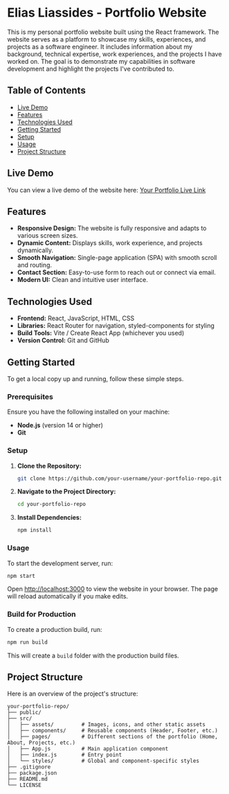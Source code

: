 
# Elias Liassides - Portfolio Website

This is my personal portfolio website built using the React framework. The website serves as a platform to showcase my skills, experiences, and projects as a software engineer. It includes information about my background, technical expertise, work experiences, and the projects I have worked on. The goal is to demonstrate my capabilities in software development and highlight the projects I've contributed to.

## Table of Contents

- [Live Demo](#live-demo)
- [Features](#features)
- [Technologies Used](#technologies-used)
- [Getting Started](#getting-started)
- [Setup](#setup)
- [Usage](#usage)
- [Project Structure](#project-structure)

## Live Demo

You can view a live demo of the website here: [Your Portfolio Live Link](https://eliasl15.github.io/portfolio/)

## Features

- **Responsive Design:** The website is fully responsive and adapts to various screen sizes.
- **Dynamic Content:** Displays skills, work experience, and projects dynamically.
- **Smooth Navigation:** Single-page application (SPA) with smooth scroll and routing.
- **Contact Section:** Easy-to-use form to reach out or connect via email.
- **Modern UI:** Clean and intuitive user interface.

## Technologies Used

- **Frontend:** React, JavaScript, HTML, CSS
- **Libraries:** React Router for navigation, styled-components for styling
- **Build Tools:** Vite / Create React App (whichever you used)
- **Version Control:** Git and GitHub

## Getting Started

To get a local copy up and running, follow these simple steps.

### Prerequisites

Ensure you have the following installed on your machine:

- **Node.js** (version 14 or higher)
- **Git**

### Setup

1. **Clone the Repository:**

   ```bash
   git clone https://github.com/your-username/your-portfolio-repo.git
   ```

2. **Navigate to the Project Directory:**

   ```bash
   cd your-portfolio-repo
   ```

3. **Install Dependencies:**

   ```bash
   npm install
   ```

### Usage

To start the development server, run:

```bash
npm start
```

Open [http://localhost:3000](http://localhost:3000) to view the website in your browser. The page will reload automatically if you make edits.

### Build for Production

To create a production build, run:

```bash
npm run build
```

This will create a `build` folder with the production build files.

## Project Structure

Here is an overview of the project's structure:

```
your-portfolio-repo/
├── public/
├── src/
│   ├── assets/         # Images, icons, and other static assets
│   ├── components/     # Reusable components (Header, Footer, etc.)
│   ├── pages/          # Different sections of the portfolio (Home, About, Projects, etc.)
│   ├── App.js          # Main application component
│   ├── index.js        # Entry point
│   └── styles/         # Global and component-specific styles
├── .gitignore
├── package.json
├── README.md
└── LICENSE
```

